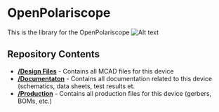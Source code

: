 # OpenPolariscope
This is the library for the OpenPolariscope
![Alt text](https://github.com/kornpop73/OpenPolarizer/blob/01/Documentation/Images/Locking%20Disc%20Image.jpg "Locking Disc Image")
## Repository Contents

* [**/Design Files**](https://github.com/kornpop73/Repository-Template/tree/master/Design%20Files) - Contains all MCAD files for this device
* [**/Documentaton**](https://github.com/kornpop73/Repository-Template/tree/master/Documentation) - Contains all documentation related to this device (schematics, data sheets, test results et.
* [**/Production**](https://github.com/kornpop73/Repository-Template/tree/master/Production) - Contains all production files for this device (gerbers, BOMs, etc.)
